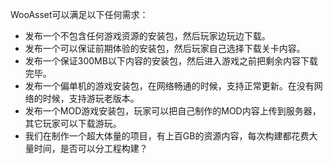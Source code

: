WooAsset可以满足以下任何需求：

* 发布一个不包含任何游戏资源的安装包，然后玩家边玩边下载。
* 发布一个可以保证前期体验的安装包，然后玩家自己选择下载关卡内容。
* 发布一个保证300MB以下内容的安装包，然后进入游戏之前把剩余内容下载完毕。
* 发布一个偏单机的游戏安装包，在网络畅通的时候，支持正常更新。在没有网络的时候，支持游玩老版本。
* 发布一个MOD游戏安装包，玩家可以把自己制作的MOD内容上传到服务器，其它玩家可以下载游玩。
* 我们在制作一个超大体量的项目，有上百GB的资源内容，每次构建都花费大量时间，是否可以分工程构建？

